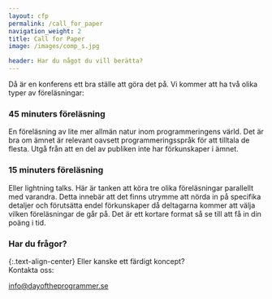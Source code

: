 ```yaml
---
layout: cfp
permalink: /call_for_paper
navigation_weight: 2
title: Call for Paper
image: /images/comp_s.jpg

header: Har du något du vill berätta?
---
```


Då är en konferens ett bra ställe att göra det på.
Vi kommer att ha två olika typer av föreläsningar:

### 45 minuters föreläsning

En föreläsning av lite mer allmän natur inom programmeringens värld. 
Det är bra om ämnet är relevant oavsett programmeringsspråk för att tilltala de flesta. Utgå från att en del av publiken inte har förkunskaper i ämnet.

### 15 minuters föreläsning

Eller lightning talks. Här är tanken att köra tre olika föreläsningar parallellt med varandra. Detta
innebär att det finns utrymme att nörda in på specifika detaljer och förutsätta endel förkunskaper då deltagarna kommer att välja vilken föreläsningar de går på. 
Det är ett kortare format så se till att få in din poäng i tid.

### Har du frågor?

{:.text-align-center}
Eller kanske ett färdigt koncept?
<br/>Kontakta oss:

[info@dayoftheprogrammer.se](mailto:info@dayoftheprogrammer.se)
